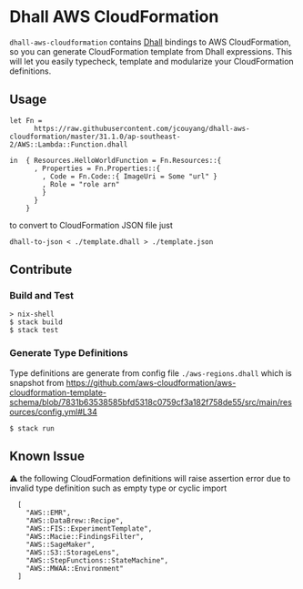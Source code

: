 # Dhall AWS CloudFormation

`dhall-aws-cloudformation` contains [Dhall](https://github.com/dhall-lang/dhall-lang) bindings to AWS CloudFormation, so you can generate CloudFormation template from Dhall expressions. This will let you easily typecheck, template and modularize your CloudFormation definitions.

## Usage

```dhall
let Fn =
      https://raw.githubusercontent.com/jcouyang/dhall-aws-cloudformation/master/31.1.0/ap-southeast-2/AWS::Lambda::Function.dhall

in  { Resources.HelloWorldFunction = Fn.Resources::{
      , Properties = Fn.Properties::{
        , Code = Fn.Code::{ ImageUri = Some "url" }
        , Role = "role arn"
        }
      }
    }
```

to convert to CloudFormation JSON file just
```
dhall-to-json < ./template.dhall > ./template.json
```

## Contribute
### Build and Test

```
> nix-shell
$ stack build
$ stack test
```

### Generate Type Definitions

Type definitions are generate from config file `./aws-regions.dhall` which is snapshot from https://github.com/aws-cloudformation/aws-cloudformation-template-schema/blob/7831b63538585bfd5318c0759cf3a182f758de55/src/main/resources/config.yml#L34

```
$ stack run
```

## Known Issue
:warning: the following CloudFormation definitions will raise assertion error due to invalid type definition such as empty type or cyclic import

```
  [
    "AWS::EMR",
    "AWS::DataBrew::Recipe",
    "AWS::FIS::ExperimentTemplate",
    "AWS::Macie::FindingsFilter",
    "AWS::SageMaker",
    "AWS::S3::StorageLens",
    "AWS::StepFunctions::StateMachine",
    "AWS::MWAA::Environment"
  ]
```
